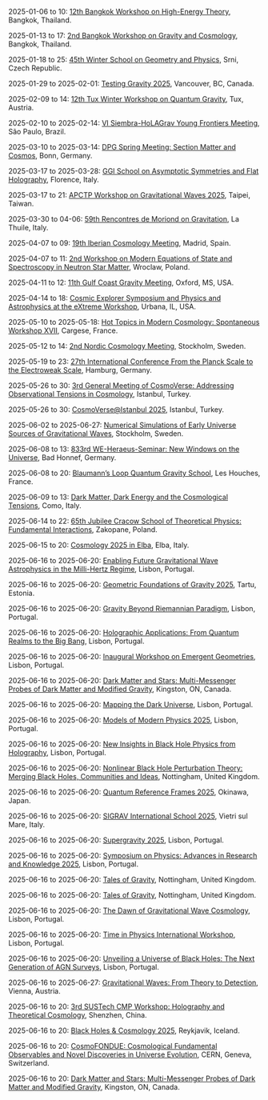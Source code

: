 2025-01-06 to 10: [12th Bangkok Workshop on High-Energy Theory](https://www.strings.asia/bkk2025hepth "This workshop delves into high-energy theoretical physics, emphasizing string theory, quantum gravity, and gauge/gravity duality. Discussions cover black hole physics, holographic QCD, and conformal field theories. It fosters collaboration among theorists to address fundamental questions in particle physics and cosmology through advanced mathematical frameworks."), Bangkok, Thailand.

2025-01-13 to 17: [2nd Bangkok Workshop on Gravity and Cosmology](https://www.strings.asia/bkk2025gravcos "The workshop explores gravity and cosmology, focusing on general relativity, black holes, and cosmic expansion. Topics include gravitational waves, inflationary models, and dark energy. Discussions bridge theoretical advancements like holography with observational data from LIGO and cosmological surveys."), Bangkok, Thailand.

2025-01-18 to 25: [45th Winter School on Geometry and Physics](https://www.ws.ujep.cz/ "The school explores geometry and physics, focusing on differential geometry and its applications. Topics include spacetime metrics, geometric quantization, and topological field theories. Lectures emphasize mathematical methods for general relativity and quantum mechanics, bridging theoretical physics and mathematics."), Srni, Czech Republic.

2025-01-29 to 2025-02-01: [Testing Gravity 2025](https://www.sfu.ca/physics/cosmology/TestingGravity2025/ "Testing Gravity 2025 explores experimental and theoretical tests of gravitational theories. Topics include modified gravity, gravitational waves, and cosmological probes. Discussions cover LISA data and alternative gravity models, advancing gravitational physics research."), Vancouver, BC, Canada.

2025-02-09 to 14: [12th Tux Winter Workshop on Quantum Gravity](https://www.quantumgravity.at/tux2025/ "The workshop addresses quantum gravity, exploring approaches like loop quantum gravity, string theory, and holography. Discussions cover black hole entropy, quantum cosmology, and spacetime quantization. It emphasizes theoretical developments and their implications for unifying general relativity with quantum mechanics, fostering interdisciplinary collaboration among theorists."), Tux, Austria.

2025-02-10 to 2025-02-14: [VI Siembra-HoLAGrav Young Frontiers Meeting](https://www.ictp-saifr.org/events/vi-siembra-holagrav-young-frontiers-meeting/ "The meeting supports young researchers in holography and gravity, focusing on quantum gravity. Topics include AdS/CFT correspondence, black hole entropy, and entanglement. Discussions advance theoretical insights in string theory and quantum information."), São Paulo, Brazil.

2025-03-10 to 2025-03-14: [DPG Spring Meeting: Section Matter and Cosmos](https://www.dpg-physik.de/tagungen/fruehjahrstagungen/2025/smuk "The DPG Spring Meeting explores matter and cosmos, focusing on particle physics and cosmology. Topics include dark matter searches, gravitational waves, and QCD dynamics. Discussions cover experimental results from LHC and cosmological observations, advancing fundamental physics understanding."), Bonn, Germany.

2025-03-17 to 2025-03-28: [GGI School on Asymptotic Symmetries and Flat Holography](https://www.ggi.infn.it/ggischool2025/asy_holography "The school trains researchers in asymptotic symmetries and flat holography, focusing on quantum gravity. Topics include BMS symmetries, celestial holography, and soft theorems. Lectures cover applications in black hole physics and cosmology, emphasizing theoretical advancements."), Florence, Italy.

2025-03-17 to 21: [APCTP Workshop on Gravitational Waves 2025](https://phys.ncts.ntu.edu.tw/en/act/Conferences/APCTP-Workshop-on-Gravitational-Waves-2025-51414941 "The workshop explores gravitational wave physics, focusing on detection and astrophysical implications. Topics include waveform modeling, black hole mergers, and neutron star dynamics. Discussions cover observational data from LIGO and theoretical models for gravitational wave sources."), Taipei, Taiwan.

2025-03-30 to 04-06: [59th Rencontres de Moriond on Gravitation](https://moriond.in2p3.fr/2025/Gravitation/ "Moriond Gravitation 2025 focuses on gravitational physics, exploring general relativity and beyond. Topics include gravitational waves, black hole dynamics, and cosmological implications. The conference discusses observational data from LIGO and theoretical models for gravity and spacetime structure."), La Thuile, Italy.

2025-04-07 to 09: [19th Iberian Cosmology Meeting](https://ibericos2025.csic.es/ "IberiCos 2025 explores cosmology, focusing on dark energy, cosmic microwave background, and large-scale structure. Topics include inflationary models, galaxy clustering, and gravitational lensing. The meeting discusses observational data from Planck, DESI, and Euclid, alongside theoretical advancements in understanding the universe’s evolution and composition."), Madrid, Spain.

2025-04-07 to 11: [2nd Workshop on Modern Equations of State and Spectroscopy in Neutron Star Matter](https://indico.cern.ch/event/1411007/ "The workshop focuses on neutron star physics, exploring equations of state and spectroscopic methods. Topics include dense matter physics, neutron star mergers, and gravitational wave signatures. Discussions integrate observational data from NICER and LIGO with theoretical models for nuclear interactions."), Wroclaw, Poland.

2025-04-11 to 12: [11th Gulf Coast Gravity Meeting](https://www.gulfcoastgravity.org/ "The meeting covers advancements in gravitational physics, including general relativity, gravitational waves, and black hole dynamics. Topics include numerical relativity, astrophysical implications of compact object mergers, and tests of gravity in strong-field regimes. The event fosters collaboration among regional researchers, emphasizing theoretical and observational progress in gravity."), Oxford, MS, USA.

2025-04-14 to 18: [Cosmic Explorer Symposium and Physics and Astrophysics at the eXtreme Workshop](https://indico.cern.ch/event/1411062/ "The symposium explores gravitational wave astrophysics, focusing on next-generation detectors like Cosmic Explorer. Topics include black hole mergers, neutron star dynamics, and cosmological probes. Discussions cover theoretical models and observational strategies for extreme astrophysical phenomena."), Urbana, IL, USA.

2025-05-10 to 2025-05-18: [Hot Topics in Modern Cosmology: Spontaneous Workshop XVII](https://spontaneous-workshop.org/sw17/ "The workshop explores modern cosmology, focusing on emerging topics. Topics include dark energy, inflationary models, and cosmological tensions. Discussions integrate observational data from DESI and Euclid with theoretical advancements, advancing cosmological understanding."), Cargese, France.

2025-05-12 to 14: [2nd Nordic Cosmology Meeting](https://indico.cern.ch/event/1396346/ "The meeting explores cosmology, focusing on dark matter, dark energy, and cosmic structure formation. Topics include inflationary models, cosmic microwave background, and gravitational lensing. Discussions integrate observational data from Euclid and DESI with theoretical models for understanding the universe’s evolution."), Stockholm, Sweden.

2025-05-19 to 23: [27th International Conference From the Planck Scale to the Electroweak Scale](https://planck2025.desy.de/ "The conference bridges physics from the Planck scale to the electroweak scale, focusing on quantum gravity, string theory, and particle physics. Topics include supersymmetry, extra dimensions, and dark matter. Discussions integrate theoretical models with experimental results from the LHC, exploring fundamental interactions and cosmology."), Hamburg, Germany.

2025-05-26 to 30: [3rd General Meeting of CosmoVerse: Addressing Observational Tensions in Cosmology](https://indico.cern.ch/event/1411051/ "CosmoVerse 2025 addresses observational tensions in cosmology, focusing on Hubble constant discrepancies and dark energy. Topics include systematic errors, cosmological parameter estimation, and new physics models. Discussions integrate data from Planck, DESI, and gravitational wave observations with theoretical frameworks."), Istanbul, Turkey.

2025-05-26 to 30: [CosmoVerse@Istanbul 2025](https://indico.cern.ch/event/1411051/ "CosmoVerse 2025 addresses observational tensions in cosmology, focusing on Hubble constant discrepancies. Topics include systematic errors, dark energy, and new physics models. Discussions integrate data from Planck and gravitational wave observations, advancing cosmological understanding."), Istanbul, Turkey.

2025-06-02 to 2025-06-27: [Numerical Simulations of Early Universe Sources of Gravitational Waves](https://nordita.org/events/early-universe-gravitational-waves-2025/ "The Nordita program explores numerical simulations of early universe gravitational wave sources. Topics include cosmic phase transitions, primordial black holes, and inflation. Discussions cover theoretical models and computational techniques for LISA and pulsar timing arrays."), Stockholm, Sweden.

2025-06-08 to 13: [833rd WE-Heraeus-Seminar: New Windows on the Universe](https://www.we-heraeus-stiftung.de/veranstaltungen/seminare/2025/new-windows-on-the-universe/ "The seminar explores the interface of particle physics and gravitational waves, focusing on multi-messenger astronomy. Topics include gravitational wave sources, dark matter detection, and cosmological phase transitions. Discussions bridge LIGO observations with particle physics experiments, advancing interdisciplinary insights."), Bad Honnef, Germany.

2025-06-08 to 20: [Blaumann’s Loop Quantum Gravity School](https://indico.cern.ch/event/1402302/ "The school trains researchers in loop quantum gravity, focusing on quantum spacetime. Topics include spin networks, quantum cosmology, and black hole entropy. Lectures emphasize theoretical advancements and their implications for unifying quantum mechanics and general relativity."), Les Houches, France.

2025-06-09 to 13: [Dark Matter, Dark Energy and the Cosmological Tensions](https://indico.cern.ch/event/1411045/ "The conference addresses cosmological tensions involving dark matter and dark energy. Topics include Hubble constant discrepancies, sigma-8 tensions, and new physics models. Discussions integrate data from Planck and DESI, advancing cosmological parameter estimation."), Como, Italy.

2025-06-14 to 22: [65th Jubilee Cracow School of Theoretical Physics: Fundamental Interactions](https://th.if.uj.edu.pl/school/ "The school celebrates 65 years of theoretical physics, focusing on fundamental interactions. Topics include quantum field theory, string theory, and particle physics. Lectures cover advancements in QCD, electroweak theory, and quantum gravity, bridging theoretical and experimental research."), Zakopane, Poland.

2025-06-15 to 20: [Cosmology 2025 in Elba](https://cosmo2025.ba.infn.it/ "COSMO 2025 explores cosmology, focusing on early universe physics and large-scale structure. Topics include inflationary models, dark energy, and gravitational waves. Discussions integrate observational data from Euclid and theoretical advancements in cosmological modeling."), Elba, Italy.

2025-06-16 to 2025-06-20: [Enabling Future Gravitational Wave Astrophysics in the Milli-Hertz Regime](https://indico.cern.ch/event/1411056/ "The workshop explores gravitational wave astrophysics in the milli-hertz regime, focusing on future detectors like LISA. Topics include supermassive black hole mergers, extreme mass-ratio inspirals, and cosmological backgrounds. Discussions advance theoretical models and observational strategies."), Lisbon, Portugal.

2025-06-16 to 2025-06-20: [Geometric Foundations of Gravity 2025](https://indico.cern.ch/event/1411060/ "The conference explores geometric foundations of gravity, focusing on alternative gravitational theories. Topics include modified gravity, quantum geometry, and black hole solutions. Discussions bridge theoretical models with observational data from gravitational wave detectors."), Tartu, Estonia.

2025-06-16 to 2025-06-20: [Gravity Beyond Riemannian Paradigm](https://indico.cern.ch/event/1411054/ "GbRP explores non-Riemannian gravity theories, focusing on alternative frameworks. Topics include teleparallel gravity, metric-affine theories, and quantum gravity. Discussions cover implications for cosmology and black hole physics, advancing theoretical gravitational research."), Lisbon, Portugal.

2025-06-16 to 2025-06-20: [Holographic Applications: From Quantum Realms to the Big Bang](https://indico.cern.ch/event/1402264/ "The workshop explores holographic principles, from quantum systems to cosmology. Topics include AdS/CFT correspondence, black hole holography, and early universe models. Discussions cover applications in quantum information and cosmological observables, advancing theoretical physics."), Lisbon, Portugal.

2025-06-16 to 2025-06-20: [Inaugural Workshop on Emergent Geometries](https://indico.cern.ch/event/1402341/ "The workshop explores emergent geometries in quantum gravity, focusing on holography. Topics include AdS/CFT, spacetime emergence, and quantum entanglement. Discussions cover theoretical advancements and implications for black hole physics and cosmology."), Lisbon, Portugal.

2025-06-16 to 2025-06-20: [Dark Matter and Stars: Multi-Messenger Probes of Dark Matter and Modified Gravity](https://indico.cern.ch/event/1402266/ "ICDMS2025 explores dark matter and modified gravity using multi-messenger astrophysics. Topics include stellar dynamics, gravitational lensing, and cosmic microwave background constraints. Discussions integrate data from Gaia, LIGO, and theoretical models to probe dark matter properties and alternative gravity theories, advancing cosmological understanding."), Kingston, ON, Canada.

2025-06-16 to 2025-06-20: [Mapping the Dark Universe](https://indico.cern.ch/event/1402305/ "DarkMap explores the dark universe, focusing on cosmological mapping. Topics include dark matter distribution, gravitational lensing, and large-scale structure. Discussions cover observational data from Euclid and theoretical models, advancing dark energy research."), Lisbon, Portugal.

2025-06-16 to 2025-06-20: [Models of Modern Physics 2025](https://indico.cern.ch/event/1402317/ "The conference explores modern physics models, focusing on theoretical advancements. Topics include quantum gravity, string theory, and beyond-Standard-Model physics. Discussions cover theoretical frameworks and their implications for cosmology and particle physics, advancing fundamental understanding."), Lisbon, Portugal.

2025-06-16 to 2025-06-20: [New Insights in Black Hole Physics from Holography](https://indico.cern.ch/event/1411029/ "The workshop explores black hole physics via holography, focusing on quantum gravity. Topics include AdS/CFT correspondence, black hole entropy, and information paradox. Discussions cover theoretical advancements and implications for quantum field theory and cosmology."), Lisbon, Portugal.

2025-06-16 to 2025-06-20: [Nonlinear Black Hole Perturbation Theory: Merging Black Holes, Communities and Ideas](https://indico.cern.ch/event/1402320/ "The workshop explores nonlinear black hole perturbation theory, focusing on merging black holes. Topics include gravitational wave modeling, post-Newtonian expansions, and numerical relativity. Discussions cover applications in LIGO observations and theoretical advancements."), Nottingham, United Kingdom.

2025-06-16 to 2025-06-20: [Quantum Reference Frames 2025](https://indico.cern.ch/event/1402330/ "The workshop explores quantum reference frames, focusing on quantum mechanics and gravity. Topics include relational quantum mechanics, reference frame transformations, and quantum clocks. Discussions cover implications for quantum gravity and experimental tests, advancing theoretical frameworks."), Okinawa, Japan.

2025-06-16 to 2025-06-20: [SIGRAV International School 2025](https://sigrav.sissa.it/activities/sigrav-school-2025/ "SIGRAV 2025 trains students in gravitational physics, focusing on astrophysical applications. Topics include black hole dynamics, gravitational waves, and cosmology. Lectures cover theoretical models and LIGO observations, advancing gravitational research."), Vietri sul Mare, Italy.

2025-06-16 to 2025-06-20: [Supergravity 2025](https://indico.cern.ch/event/1402322/ "Supergravity 2025 explores supergravity theories, focusing on quantum gravity. Topics include supersymmetric solutions, holographic dualities, and black hole thermodynamics. Discussions cover theoretical advancements and cosmological implications, advancing supergravity research."), Lisbon, Portugal.

2025-06-16 to 2025-06-20: [Symposium on Physics: Advances in Research and Knowledge 2025](https://indico.cern.ch/event/1402331/ "SPARK 2025 explores advancements in physics, focusing on particle physics and gravity. Topics include Higgs phenomenology, gravitational waves, and quantum field theory. Discussions cover experimental results and theoretical models, advancing fundamental physics insights."), Lisbon, Portugal.

2025-06-16 to 2025-06-20: [Tales of Gravity](https://indico.cern.ch/event/1402246/ "The workshop explores gravitational physics, focusing on theoretical and observational advances. Topics include general relativity, gravitational wave detection, and black hole dynamics. Discussions cover LIGO data and quantum gravity models, advancing gravitational research."), Nottingham, United Kingdom.

2025-06-16 to 2025-06-20: [Tales of Gravity](https://indico.cern.ch/event/1402246/ "This conference investigates gravity, emphasizing astrophysical and theoretical perspectives. Topics include neutron star mergers, gravitational wave astronomy, and modified gravity theories. Discussions integrate observational data and theoretical frameworks, advancing gravitational physics."), Nottingham, United Kingdom.

2025-06-16 to 2025-06-20: [The Dawn of Gravitational Wave Cosmology](https://indico.cern.ch/event/1402252/ "The workshop explores gravitational wave cosmology, focusing on early universe physics. Topics include primordial gravitational waves, cosmic strings, and inflation. Discussions cover LISA observations and theoretical models, advancing cosmological research."), Lisbon, Portugal.

2025-06-16 to 2025-06-20: [Time in Physics International Workshop](https://indico.cern.ch/event/1410994/ "TPIW explores the concept of time in physics, focusing on theoretical perspectives. Topics include time in general relativity, quantum mechanics, and thermodynamics. Discussions advance understanding of time’s role in fundamental physics."), Lisbon, Portugal.

2025-06-16 to 2025-06-20: [Unveiling a Universe of Black Holes: The Next Generation of AGN Surveys](https://indico.cern.ch/event/1410978/ "The workshop focuses on next-generation active galactic nuclei surveys, exploring black hole astrophysics. Topics include accretion processes, gravitational lensing, and multi-wavelength observations. Discussions integrate observational data and theoretical models, advancing black hole research."), Lisbon, Portugal.

2025-06-16 to 2025-06-27: [Gravitational Waves: From Theory to Detection](https://www.esi.ac.at/activities/schools/2025/gravitational-waves-from-theory-to-detection/ "The school trains researchers in gravitational wave physics, from theory to detection. Topics include waveform modeling, black hole mergers, and detector technologies. Lectures cover applications in cosmology and astrophysics, emphasizing LISA and LIGO advancements."), Vienna, Austria.

2025-06-16 to 20: [3rd SUSTech CMP Workshop: Holography and Theoretical Cosmology](https://indico.cern.ch/event/1411049/ "The workshop explores holography and theoretical cosmology, focusing on AdS/CFT and its cosmological applications. Topics include holographic dark energy, black hole physics, and early universe models. Discussions bridge string theory with cosmological observations, advancing theoretical frameworks for the universe."), Shenzhen, China.

2025-06-16 to 20: [Black Holes & Cosmology 2025](https://indico.cern.ch/event/1402289/ "The conference explores black holes and cosmology, focusing on gravitational physics. Topics include black hole thermodynamics, gravitational waves, and cosmological implications. Discussions integrate observational data from LIGO and theoretical models for early universe physics."), Reykjavik, Iceland.

2025-06-16 to 20: [CosmoFONDUE: Cosmological Fundamental Observables and Novel Discoveries in Universe Evolution](https://indico.cern.ch/event/1411021/ "CosmoFONDUE explores cosmological observables, focusing on universe evolution. Topics include cosmic microwave background, large-scale structure, and gravitational lensing. Discussions integrate data from Euclid and theoretical models for dark energy and cosmic expansion."), CERN, Geneva, Switzerland.

2025-06-16 to 20: [Dark Matter and Stars: Multi-Messenger Probes of Dark Matter and Modified Gravity](https://indico.cern.ch/event/1402266/ "The workshop explores dark matter and modified gravity using multi-messenger probes. Topics include stellar dynamics, gravitational lensing, and dark matter halos. Discussions integrate observational data from Gaia and theoretical models for alternative gravity theories."), Kingston, ON, Canada.

